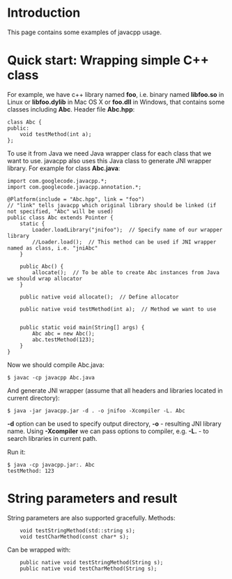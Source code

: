 # Introduction #

This page contains some examples of javacpp usage.

# Quick start: Wrapping simple C++ class #

For example, we have c++ library named **foo**, i.e. binary named **libfoo.so** in Linux or **libfoo.dylib** in Mac OS X or **foo.dll** in Windows, that contains some classes including **Abc**. Header file **Abc.hpp**:
```
class Abc {
public:
    void testMethod(int a);
};
```

To use it from Java we need Java wrapper class for each class that we want to use. javacpp also uses this Java class to generate JNI wrapper library. For example for class **Abc.java**:
```
import com.googlecode.javacpp.*;
import com.googlecode.javacpp.annotation.*;

@Platform(include = "Abc.hpp", link = "foo")
// "link" tells javacpp which original library should be linked (if not specified, "Abc" will be used)
public class Abc extends Pointer {
    static {
        Loader.loadLibrary("jnifoo");  // Specify name of our wrapper library
        //Loader.load();  // This method can be used if JNI wrapper named as class, i.e. "jniAbc"
    }
    
    public Abc() {
        allocate();  // To be able to create Abc instances from Java we should wrap allocator
    }
    
    public native void allocate();  // Define allocator

    public native void testMethod(int a);  // Method we want to use

    
    public static void main(String[] args) {
        Abc abc = new Abc();
        abc.testMethod(123);
    }
}
```

Now we should compile Abc.java:
```
$ javac -cp javacpp Abc.java
```

And generate JNI wrapper (assume that all headers and libraries located in current directory):
```
$ java -jar javacpp.jar -d . -o jnifoo -Xcompiler -L. Abc
```

**-d** option can be used to specify output directory, **-o** - resulting JNI library name. Using **-Xcompiler** we can pass options to compiler, e.g. **-L.** - to search libraries in current path.

Run it:
```
$ java -cp javacpp.jar:. Abc
testMethod: 123
```

# String parameters and result #

String parameters are also supported gracefully. Methods:
```
    void testStringMethod(std::string s);
    void testCharMethod(const char* s);
```

Can be wrapped with:
```
    public native void testStringMethod(String s);
    public native void testCharMethod(String s);
```